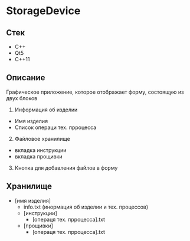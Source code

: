 # StorageDevice

## Стек
- С++
- Qt5
- C++11

## Описание

Графическое приложение, которое отображает форму, состоящую из двух блоков

1. Информация об изделии
- Имя изделия
- Список операци тех. прроцесса
2. Файловое хранилище
- вкладка инструкции
- вкладка прощивки
3. Кнопка для добавления файлов в форму

## Хранилище

- [имя изделия]
    - info.txt (инормация об изделии и тех. процессов)
    - [инструкции]
        -  [операця тех. прроцесса].txt
    - [прощивки]
        -  [операця тех. прроцесса].txt
